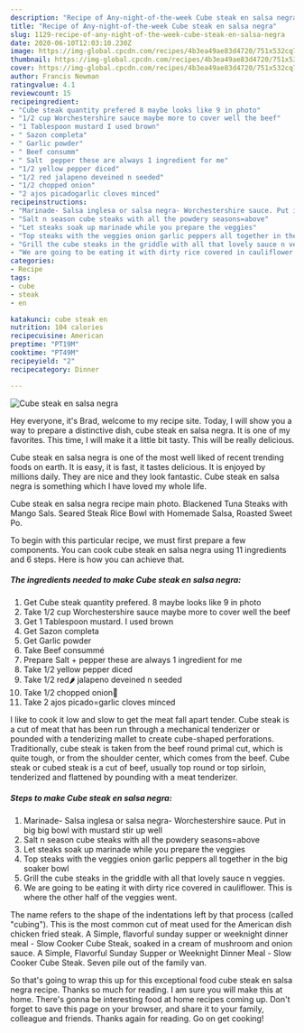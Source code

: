 ```yaml
---
description: "Recipe of Any-night-of-the-week Cube steak en salsa negra"
title: "Recipe of Any-night-of-the-week Cube steak en salsa negra"
slug: 1129-recipe-of-any-night-of-the-week-cube-steak-en-salsa-negra
date: 2020-06-10T12:03:10.230Z
image: https://img-global.cpcdn.com/recipes/4b3ea49ae83d4720/751x532cq70/cube-steak-en-salsa-negra-recipe-main-photo.jpg
thumbnail: https://img-global.cpcdn.com/recipes/4b3ea49ae83d4720/751x532cq70/cube-steak-en-salsa-negra-recipe-main-photo.jpg
cover: https://img-global.cpcdn.com/recipes/4b3ea49ae83d4720/751x532cq70/cube-steak-en-salsa-negra-recipe-main-photo.jpg
author: Francis Newman
ratingvalue: 4.1
reviewcount: 15
recipeingredient:
- "Cube steak quantity prefered 8 maybe looks like 9 in photo"
- "1/2 cup Worchestershire sauce maybe more to cover well the beef"
- "1 Tablespoon mustard I used brown"
- " Sazon completa"
- " Garlic powder"
- " Beef consumm"
- " Salt  pepper these are always 1 ingredient for me"
- "1/2 yellow pepper diced"
- "1/2 red jalapeno deveined n seeded"
- "1/2 chopped onion"
- "2 ajos picadogarlic cloves minced"
recipeinstructions:
- "Marinade- Salsa inglesa or salsa negra- Worchestershire sauce. Put in big big bowl with mustard stir up well"
- "Salt n season cube steaks with all the powdery seasons=above"
- "Let steaks soak up marinade while you prepare the veggies"
- "Top steaks with the veggies onion garlic peppers all together in the big soaker bowl"
- "Grill the cube steaks in the griddle with all that lovely sauce n veggies."
- "We are going to be eating it with dirty rice covered in cauliflower. This is where the other half of the veggies went."
categories:
- Recipe
tags:
- cube
- steak
- en

katakunci: cube steak en 
nutrition: 104 calories
recipecuisine: American
preptime: "PT19M"
cooktime: "PT49M"
recipeyield: "2"
recipecategory: Dinner

---
```



![Cube steak en salsa negra](https://img-global.cpcdn.com/recipes/4b3ea49ae83d4720/751x532cq70/cube-steak-en-salsa-negra-recipe-main-photo.jpg)

Hey everyone, it's Brad, welcome to my recipe site. Today, I will show you a way to prepare a distinctive dish, cube steak en salsa negra. It is one of my favorites. This time, I will make it a little bit tasty. This will be really delicious.

Cube steak en salsa negra is one of the most well liked of recent trending foods on earth. It is easy, it is fast, it tastes delicious. It is enjoyed by millions daily. They are nice and they look fantastic. Cube steak en salsa negra is something which I have loved my whole life.

Cube steak en salsa negra recipe main photo. Blackened Tuna Steaks with Mango Sals. Seared Steak Rice Bowl with Homemade Salsa, Roasted Sweet Po.


To begin with this particular recipe, we must first prepare a few components. You can cook cube steak en salsa negra using 11 ingredients and 6 steps. Here is how you can achieve that.

<!--inarticleads1-->

##### The ingredients needed to make Cube steak en salsa negra:

1. Get Cube steak quantity prefered. 8 maybe looks like 9 in photo
1. Take 1/2 cup Worchestershire sauce maybe more to cover well the beef
1. Get 1 Tablespoon mustard. I used brown
1. Get  Sazon completa
1. Get  Garlic powder
1. Take  Beef consummé
1. Prepare  Salt + pepper these are always 1 ingredient for me
1. Take 1/2 yellow pepper diced
1. Take 1/2 red🌶️ jalapeno deveined n seeded
1. Take 1/2 chopped onion🌰
1. Take 2 ajos picado=garlic cloves minced


I like to cook it low and slow to get the meat fall apart tender. Cube steak is a cut of meat that has been run through a mechanical tenderizer or pounded with a tenderizing mallet to create cube-shaped perforations. Traditionally, cube steak is taken from the beef round primal cut, which is quite tough, or from the shoulder center, which comes from the beef. Cube steak or cubed steak is a cut of beef, usually top round or top sirloin, tenderized and flattened by pounding with a meat tenderizer. 

<!--inarticleads2-->

##### Steps to make Cube steak en salsa negra:

1. Marinade- Salsa inglesa or salsa negra- Worchestershire sauce. Put in big big bowl with mustard stir up well
1. Salt n season cube steaks with all the powdery seasons=above
1. Let steaks soak up marinade while you prepare the veggies
1. Top steaks with the veggies onion garlic peppers all together in the big soaker bowl
1. Grill the cube steaks in the griddle with all that lovely sauce n veggies.
1. We are going to be eating it with dirty rice covered in cauliflower. This is where the other half of the veggies went.


The name refers to the shape of the indentations left by that process (called &#34;cubing&#34;). This is the most common cut of meat used for the American dish chicken fried steak. A Simple, flavorful sunday supper or weeknight dinner meal - Slow Cooker Cube Steak, soaked in a cream of mushroom and onion sauce. A Simple, Flavorful Sunday Supper or Weeknight Dinner Meal - Slow Cooker Cube Steak. Seven pile out of the family van. 

So that's going to wrap this up for this exceptional food cube steak en salsa negra recipe. Thanks so much for reading. I am sure you will make this at home. There's gonna be interesting food at home recipes coming up. Don't forget to save this page on your browser, and share it to your family, colleague and friends. Thanks again for reading. Go on get cooking!
